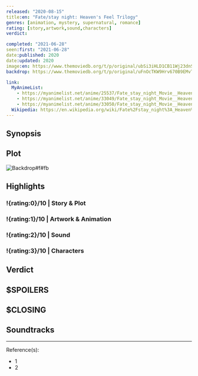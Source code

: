 ```yaml
---
released: "2020-08-15"
title:en: "Fate/stay night: Heaven's Feel Trilogy"
genres: [animation, mystery, supernatural, romance]
rating: [story,artwork,sound,characters]
verdict:

completed: "2021-06-28"
seen:first: "2021-06-28"
date:published: 2020
date:updated: 2020
image:en: https://www.themoviedb.org/t/p/original/ubSi3iHLD1CB11Wj23dnSekfTaN.jpg
backdrop: https://www.themoviedb.org/t/p/original/uFnOcTKW9Hrv670B9EMvTfmDqJo.jpg

link:
  MyAnimeList:
    - https://myanimelist.net/anime/25537/Fate_stay_night_Movie__Heavens_Feel_-_I_Presage_Flower
    - https://myanimelist.net/anime/33049/Fate_stay_night_Movie__Heavens_Feel_-_II_Lost_Butterfly
    - https://myanimelist.net/anime/33050/Fate_stay_night_Movie__Heavens_Feel_-_III_Spring_Song
  Wikipedia: https://en.wikipedia.org/wiki/Fate%2Fstay_night%3A_Heaven%27s_Feel
---
```



## Synopsis

## Plot

![Backdrop#f#fb](https://www.themoviedb.org/t/p/original/4ZFQgzOObax1cTGRBmABxM73t6f.jpg "Source: TMDB")

## Highlights

### !{rating:0}/10 | Story & Plot

### !{rating:1}/10 | Artwork & Animation

### !{rating:2}/10 | Sound

### !{rating:3}/10 | Characters

## Verdict

## $SPOILERS

## $CLOSING

## Soundtracks

***
Reference(s):

- 1
- 2
